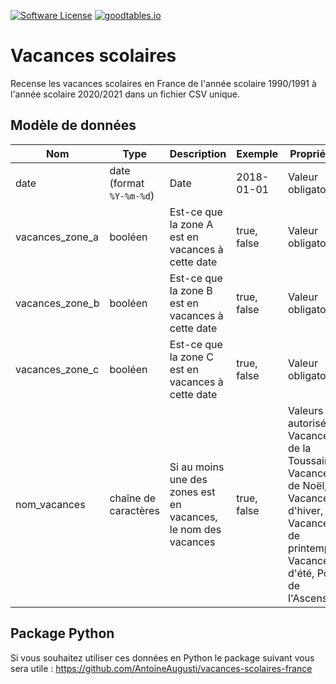 [![Software License](https://img.shields.io/badge/Licence-Licence%20Ouverte-orange.svg?style=flat-square)](https://github.com/AntoineAugusti/vacances-scolaires/blob/master/LICENSE.md)
[![goodtables.io](https://goodtables.io/badge/github/AntoineAugusti/vacances-scolaires.svg)](https://goodtables.io/github/AntoineAugusti/vacances-scolaires)

# Vacances scolaires
Recense les vacances scolaires en France de l'année scolaire 1990/1991 à l'année scolaire 2020/2021 dans un fichier CSV unique.

## Modèle de données

|Nom|Type|Description|Exemple|Propriétés|
|-|-|-|-|-|
|date|date (format `%Y-%m-%d`)|Date|2018-01-01|Valeur obligatoire|
|vacances_zone_a|booléen|Est-ce que la zone A est en vacances à cette date|true, false|Valeur obligatoire|
|vacances_zone_b|booléen|Est-ce que la zone B est en vacances à cette date|true, false|Valeur obligatoire|
|vacances_zone_c|booléen|Est-ce que la zone C est en vacances à cette date|true, false|Valeur obligatoire|
|nom_vacances|chaîne de caractères|Si au moins une des zones est en vacances, le nom des vacances|true, false|Valeurs autorisées : Vacances de la Toussaint, Vacances de Noël, Vacances d'hiver, Vacances de printemps, Vacances d'été, Pont de l'Ascension|

## Package Python
Si vous souhaitez utiliser ces données en Python le package suivant vous sera utile : https://github.com/AntoineAugusti/vacances-scolaires-france
